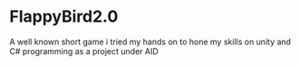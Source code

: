 # FlappyBird2.0
 A well known short game i tried my hands on to hone my skills on unity and C# programming as a project  under AID
